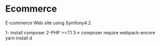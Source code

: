 # Ecommerce
E-commerce Web site using Symfony4.2 

1- install composer 
2-PHP >=7.1
3-> composer require webpack-encore
     yarn install d
